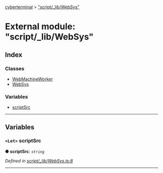 [cyberterminal](../README.md) > ["script/_lib/WebSys"](../modules/_script__lib_websys_.md)

# External module: "script/_lib/WebSys"

## Index

### Classes

* [WebMachineWorker](../classes/_script__lib_websys_.webmachineworker.md)
* [WebSys](../classes/_script__lib_websys_.websys.md)

### Variables

* [scriptSrc](_script__lib_websys_.md#scriptsrc)

---

## Variables

<a id="scriptsrc"></a>

### `<Let>` scriptSrc

**● scriptSrc**: *`string`*

*Defined in [script/_lib/WebSys.ts:8](https://github.com/FantasyInternet/cyberterminal/blob/HEAD/src/script/_lib/WebSys.ts#L8)*

___

